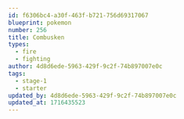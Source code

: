 ```yaml
---
id: f6306bc4-a30f-463f-b721-756d69317067
blueprint: pokemon
number: 256
title: Combusken
types:
  - fire
  - fighting
author: 4d8d6ede-5963-429f-9c2f-74b897007e0c
tags:
  - stage-1
  - starter
updated_by: 4d8d6ede-5963-429f-9c2f-74b897007e0c
updated_at: 1716435523
---
```

